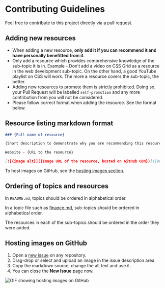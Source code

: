 # Contributing Guidelines

Feel free to contribute to this project directly via a pull request.


## Adding new resources

- When adding a new resource, **only add it if you can recommend it and have personally benefitted from it**.
- Only add a resource which provides comprehensive knowledge of the sub-topic it is in. Example - Don't add a video on CSS Grid as a resource in the web development sub-topic. On the other hand, a good YouTube playlist on CSS will work. The more a resource covers the sub-topic, the better.
- Adding new resources to promote them is strictly prohibited. Doing so, your Pull Request will be labelled `self-promotion` and any more contribution from you will not be considered.
- Please follow correct format when adding the resource. See the format below.


## Resource listing markdown format

```md
### {Full name of resource}

{Short description to demonstrate why you are recommending this resource}

Website - {URL to the resource}

[![{image alt}]({Image URL of the resource, hosted on GitHub CDN})]({URL to the resource})
```

To host images on GitHub, see the [hosting images section](#host).


## Ordering of topics and resources

In `README.md`, topics should be ordered in alphabetical order.

In a topic file such as [finance.md](https://github.com/aviaryan/learn-for-free/blob/master/finance.md), sub-topics should be ordered in alphabetical order.

The resources in each of the sub-topics should be ordered in the order they were added.


<a name="host"></a>
## Hosting images on GitHub

1. Open a [new issue](https://github.com/aviaryan/learn-for-free/issues/new) on any repository.
2. Drag-drop or select and upload an image in the issue description area.
3. Copy the markdown source, change the alt text and use it.
4. You can close the **New Issue** page now.

![GIF showing hosting images on GitHub](https://user-images.githubusercontent.com/4047597/66027946-9fd52580-e519-11e9-8e7f-c31ed6efcf05.gif)
